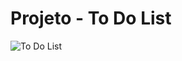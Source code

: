 # Projeto - To Do List



![To Do List](https://github.com/WBomfim/to_do_list_project/blob/willian-bomfim-project-todo-list/To%20Do%20list.gif)
